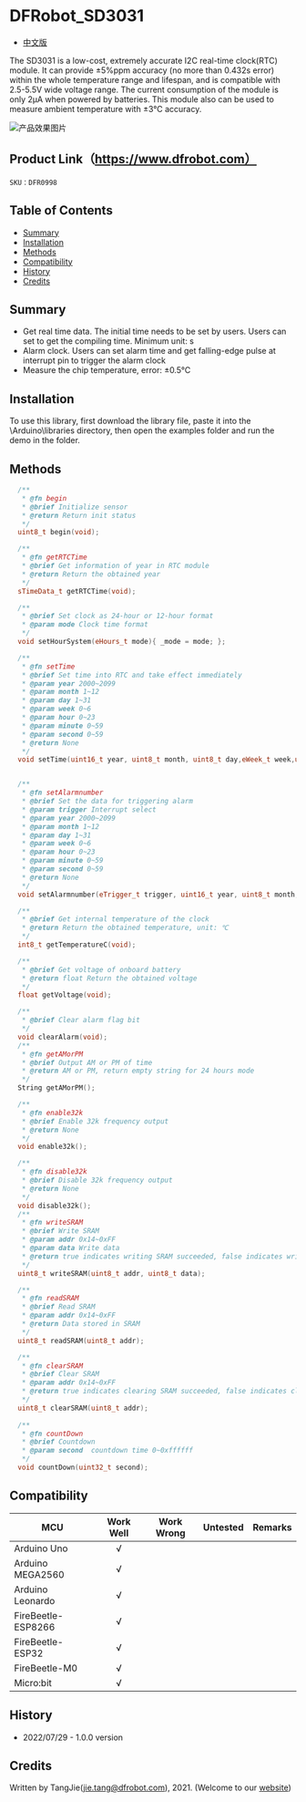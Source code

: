 # DFRobot_SD3031
* [中文版](./README_CN.md)

The SD3031 is a low-cost, extremely accurate I2C real-time clock(RTC) module. It can provide ±5%ppm accuracy (no more than 0.432s error) within the whole temperature range and lifespan, and is compatible with 2.5-5.5V wide voltage range. The current consumption of the module is only 2µA when powered by batteries. This module also can be used to measure ambient temperature with ±3℃ accuracy.


![产品效果图片](./resources/images/DFR0998.png)


## Product Link（https://www.dfrobot.com）

    SKU：DFR0998

## Table of Contents

  * [Summary](#Summary)
  * [Installation](#Installation)
  * [Methods](#Methods)
  * [Compatibility](#Compatibility)
  * [History](#History)
  * [Credits](#Credits)

## Summary

  * Get real time data. The initial time needs to be set by users. Users can set to get the compiling time. Minimum unit: s 
  * Alarm clock. Users can set alarm time and get falling-edge pulse at interrupt pin to trigger the alarm clock
  * Measure the chip temperature, error: ±0.5℃

## Installation

To use this library, first download the library file, paste it into the \Arduino\libraries directory, then open the examples folder and run the demo in the folder.

## Methods

```C++
  /**
   * @fn begin
   * @brief Initialize sensor
   * @return Return init status
   */
  uint8_t begin(void);

  /**
   * @fn getRTCTime
   * @brief Get information of year in RTC module
   * @return Return the obtained year
   */
  sTimeData_t getRTCTime(void);

  /**
   * @brief Set clock as 24-hour or 12-hour format
   * @param mode Clock time format
   */
  void setHourSystem(eHours_t mode){ _mode = mode; };

  /**
   * @fn setTime
   * @brief Set time into RTC and take effect immediately
   * @param year 2000~2099
   * @param month 1~12
   * @param day 1~31
   * @param week 0~6
   * @param hour 0~23
   * @param minute 0~59
   * @param second 0~59
   * @return None
   */
  void setTime(uint16_t year, uint8_t month, uint8_t day,eWeek_t week,uint8_t hour, uint8_t minute, uint8_t second);


  /**
   * @fn setAlarmnumber
   * @brief Set the data for triggering alarm
   * @param trigger Interrupt select
   * @param year 2000~2099
   * @param month 1~12
   * @param day 1~31
   * @param week 0~6
   * @param hour 0~23
   * @param minute 0~59
   * @param second 0~59
   * @return None
   */
  void setAlarmnumber(eTrigger_t trigger, uint16_t year, uint8_t month, uint8_t day,eWeek_t week,uint8_t hour, uint8_t minute, uint8_t second);

  /**
   * @brief Get internal temperature of the clock
   * @return Return the obtained temperature, unit: ℃
   */
  int8_t getTemperatureC(void);

  /**
   * @brief Get voltage of onboard battery
   * @return float Return the obtained voltage
   */
  float getVoltage(void);

  /**
   * @brief Clear alarm flag bit
   */
  void clearAlarm(void);
  /**
   * @fn getAMorPM
   * @brief Output AM or PM of time
   * @return AM or PM, return empty string for 24 hours mode
   */
  String getAMorPM();

  /**
   * @fn enable32k
   * @brief Enable 32k frequency output
   * @return None
   */
  void enable32k();

  /**
   * @fn disable32k
   * @brief Disable 32k frequency output
   * @return None
   */
  void disable32k();
  /**
   * @fn writeSRAM
   * @brief Write SRAM
   * @param addr 0x14~0xFF
   * @param data Write data
   * @return true indicates writing SRAM succeeded, false indicates writing SRAM failed
   */
  uint8_t writeSRAM(uint8_t addr, uint8_t data);

  /**
   * @fn readSRAM
   * @brief Read SRAM
   * @param addr 0x14~0xFF
   * @return Data stored in SRAM
   */
  uint8_t readSRAM(uint8_t addr);

  /**
   * @fn clearSRAM
   * @brief Clear SRAM
   * @param addr 0x14~0xFF
   * @return true indicates clearing SRAM succeeded, false indicates clearing SRAM failed
   */
  uint8_t clearSRAM(uint8_t addr);
  
  /**
   * @fn countDown
   * @brief Countdown
   * @param second  countdown time 0~0xffffff
   */
  void countDown(uint32_t second);
```

## Compatibility

MCU                | Work Well    | Work Wrong   | Untested    | Remarks
------------------ | :----------: | :----------: | :---------: | :----:
Arduino Uno        |      √       |              |             |
Arduino MEGA2560   |      √       |              |             |
Arduino Leonardo   |      √       |              |             |
FireBeetle-ESP8266 |      √       |              |             |
FireBeetle-ESP32   |      √       |              |             |
FireBeetle-M0      |      √       |              |             |
Micro:bit          |      √       |              |             |


## History

- 2022/07/29 - 1.0.0 version

## Credits

Written by TangJie(jie.tang@dfrobot.com), 2021. (Welcome to our [website](https://www.dfrobot.com/))





